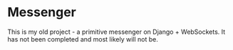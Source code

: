 # Messenger

This is my old project - a primitive messenger on Django + WebSockets. It has not been completed and most likely will not be.

